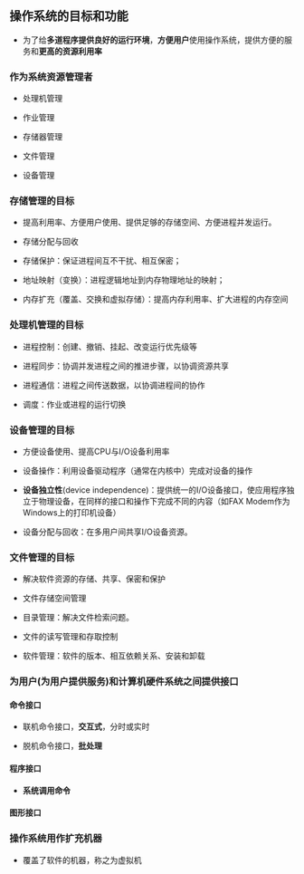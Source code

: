 ## 操作系统的目标和功能

- 为了给**多道程序提供良好的运行环境**，**方便用户**使用操作系统，提供方便的服务和**更高的资源利用率**

### 作为系统资源管理者

- 处理机管理

- 作业管理

- 存储器管理

- 文件管理

- 设备管理

### 存储管理的目标

- 提高利用率、方便用户使用、提供足够的存储空间、方便进程并发运行。

- 存储分配与回收

- 存储保护：保证进程间互不干扰、相互保密； 

- 地址映射（变换）：进程逻辑地址到内存物理地址的映射；

- 内存扩充（覆盖、交换和虚拟存储）：提高内存利用率、扩大进程的内存空间

### 处理机管理的目标

- 进程控制：创建、撤销、挂起、改变运行优先级等
 
- 进程同步：协调并发进程之间的推进步骤，以协调资源共享

- 进程通信：进程之间传送数据，以协调进程间的协作 

- 调度：作业或进程的运行切换

### 设备管理的目标

- 方便设备使用、提高CPU与I/O设备利用率

- 设备操作：利用设备驱动程序（通常在内核中）完成对设备的操作

- **设备独立性**(device independence)：提供统一的I/O设备接口，使应用程序独立于物理设备，在同样的接口和操作下完成不同的内容（如FAX Modem作为Windows上的打印机设备）

- 设备分配与回收：在多用户间共享I/O设备资源。

### 文件管理的目标

- 解决软件资源的存储、共享、保密和保护

- 文件存储空间管理

- 目录管理：解决文件检索问题。 

- 文件的读写管理和存取控制 

- 软件管理：软件的版本、相互依赖关系、安装和卸载

### 为用户(为用户提供服务)和计算机硬件系统之间提供接口

#### 命令接口

- 联机命令接口，**交互式**，分时或实时

- 脱机命令接口，**批处理**

#### 程序接口

- **系统调用命令**

#### 图形接口

### 操作系统用作扩充机器

- 覆盖了软件的机器，称之为虚拟机

